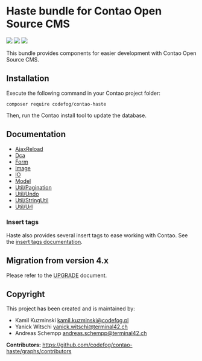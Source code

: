 # Haste bundle for Contao Open Source CMS

[![](https://img.shields.io/packagist/v/codefog/contao-haste.svg)](https://packagist.org/packages/codefog/contao-haste)
[![](https://img.shields.io/packagist/l/codefog/contao-haste.svg)](https://github.com/codefog/contao-haste/blob/master/LICENSE)
[![](https://img.shields.io/packagist/dt/codefog/contao-haste.svg)](https://packagist.org/packages/codefog/contao-haste)

This bundle provides components for easier development with Contao Open Source CMS.


## Installation

Execute the following command in your Contao project folder:

```
composer require codefog/contao-haste
```

Then, run the Contao install tool to update the database.


## Documentation

- [AjaxReload](docs/AjaxReload.md)
- [Dca](docs/Dca/index.md)
- [Form](docs/Form/Form.md)
- [Image](docs/Image/index.md)
- [IO](docs/IO/index.md)
- [Model](docs/Model/index.md)
- [Util/Pagination](docs/Util/Pagination.md)
- [Util/Undo](docs/Util/Undo.md)
- [Util/StringUtil](docs/Util/StringUtil.md)
- [Util/Url](docs/Util/Url.md)

### Insert tags

Haste also provides several insert tags to ease working with Contao.
See the [insert tags documentation](docs/Util/InsertTags.md).


## Migration from version 4.x

Please refer to the [UPGRADE](UPGRADE.md) document.


## Copyright

This project has been created and is maintained by:

* Kamil Kuzminski <kamil.kuzminski@codefog.pl>
* Yanick Witschi <yanick.witschi@terminal42.ch>
* Andreas Schempp <andreas.schempp@terminal42.ch>

**Contributors:** https://github.com/codefog/contao-haste/graphs/contributors
